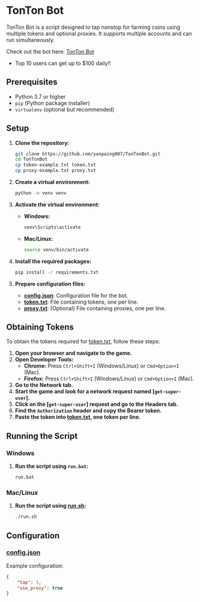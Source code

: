 # TonTon Bot

TonTon Bot is a script designed to tap nonstop for farming coins using multiple tokens and optional proxies. It supports multiple accounts and can run simultaneously.

Check out the bot here: [TonTon Bot](https://t.me/tonton_intract_bot?startapp=eyJyZWZlcnJhbENvZGUiOiJ2UHNCWGgiLCJyZWZlcnJhbFNvdXJjZSI6IlRFTEVHUkFNX01JTklfQVBQIiwicmVmZXJyYWxMaW5rIjoiaHR0cHM6Ly93d3cuaW50cmFjdC5pby90bWEvcmV3YXJkcz90YWI9cmVmZXJyYWxzIn0=&text=Check%20out%20this%20awesome%20mini%20app!)
- Top 10 users can get up to $100 daily!!

## Prerequisites

- Python 3.7 or higher
- `pip` (Python package installer)
- `virtualenv` (optional but recommended)

## Setup

1. **Clone the repository:**

    ```sh
    git clone https://github.com/yanpaing007/TonTonBot.git
    cd TonTonBot
    cp token-example.txt token.txt
    cp proxy-example.txt proxy.txt
    ```

2. **Create a virtual environment:**

    ```sh
    python -m venv venv
    ```

3. **Activate the virtual environment:**

    - **Windows:**

        ```bat
        venv\Scripts\activate
        ```

    - **Mac/Linux:**

        ```sh
        source venv/bin/activate
        ```

4. **Install the required packages:**

    ```sh
    pip install -r requirements.txt
    ```

5. **Prepare configuration files:**

    - **[config.json](https://github.com/yanpaing007/TonTonBot/blob/main/config.json)**: Configuration file for the bot.
    - **[token.txt](https://github.com/yanpaing007/TonTonBot/blob/main/token.txt)**: File containing tokens, one per line.
    - **[proxy.txt](https://github.com/yanpaing007/TonTonBot/blob/main/proxy.txt)**: (Optional) File containing proxies, one per line.
## Obtaining Tokens

To obtain the tokens required for [token.txt](https://github.com/yanpaing007/TonTonBot/blob/main/token.txt), follow these steps:

1. **Open your browser and navigate to the game.**
2. **Open Developer Tools:**
    - **Chrome:** Press `Ctrl+Shift+I` (Windows/Linux) or `Cmd+Option+I` (Mac).
    - **Firefox:** Press `Ctrl+Shift+I` (Windows/Linux) or `Cmd+Option+I` (Mac).
3. **Go to the Network tab.**
4. **Start the game and look for a network request named [`get-super-user`].**
5. **Click on the [`get-super-user`] request and go to the Headers tab.**
6. **Find the `Authorization` header and copy the Bearer token.**
7. **Paste the token into [token.txt](), one token per line.**

## Running the Script

### Windows

1. **Run the script using `run.bat`:**

    ```bat
    run.bat
    ```

### Mac/Linux

1. **Run the script using [run.sh]():**

    ```sh
    ./run.sh
    ```

## Configuration

### [config.json]()

Example configuration:

```json
{
    "tap": 3,
    "use_proxy": true
}
